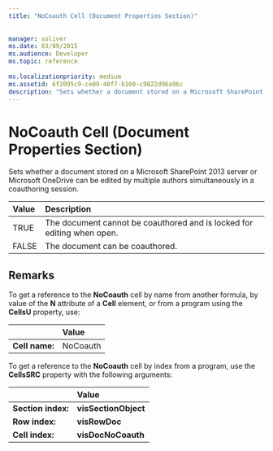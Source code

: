 ```yaml
---
title: "NoCoauth Cell (Document Properties Section)"
 
 
manager: soliver
ms.date: 03/09/2015
ms.audience: Developer
ms.topic: reference
 
ms.localizationpriority: medium
ms.assetid: 6f2095c9-ce09-48f7-b160-c9822d96a96c
description: "Sets whether a document stored on a Microsoft SharePoint 2013 server or Microsoft OneDrive can be edited by multiple authors simultaneously in a coauthoring session."
---
```


# NoCoauth Cell (Document Properties Section)

Sets whether a document stored on a Microsoft SharePoint 2013 server or Microsoft OneDrive can be edited by multiple authors simultaneously in a coauthoring session.
  
|**Value**|**Description**|
|:-----|:-----|
|TRUE  <br/> |The document cannot be coauthored and is locked for editing when open. |
|FALSE  <br/> |The document can be coauthored. |
   
## Remarks

To get a reference to the **NoCoauth** cell by name from another formula, by value of the **N** attribute of a **Cell** element, or from a program using the **CellsU** property, use: 
  
||Value |
|:-----|:-----|
| **Cell name:**  <br/> | NoCoauth  <br/> |
   
To get a reference to the **NoCoauth** cell by index from a program, use the **CellsSRC** property with the following arguments: 
  
||Value |
|:-----|:-----|
| **Section index:**  <br/> |**visSectionObject** <br/> |
| **Row index:**  <br/> |**visRowDoc** <br/> |
| **Cell index:**  <br/> |**visDocNoCoauth** <br/> |
   

